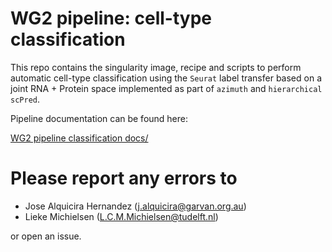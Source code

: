 # WG2 pipeline: cell-type classification

This repo contains the singularity image, recipe and scripts to perform
automatic cell-type classification using the `Seurat` label transfer
based on a joint RNA + Protein space implemented as part of `azimuth` and 
`hierarchical scPred`.

Pipeline documentation can be found here:

[WG2 pipeline classification docs/](https://powellgenomicslab.github.io/WG2-pipeline-classification-docs/)


# Please report any errors to

-   Jose Alquicira Hernandez
    ([j.alquicira\@garvan.org.au](mailto:j.alquicira@garvan.org.au))
-   Lieke Michielsen
    ([L.C.M.Michielsen\@tudelft.nl](mailto:L.C.M.Michielsen@tudelft.nl))

or open an issue.
